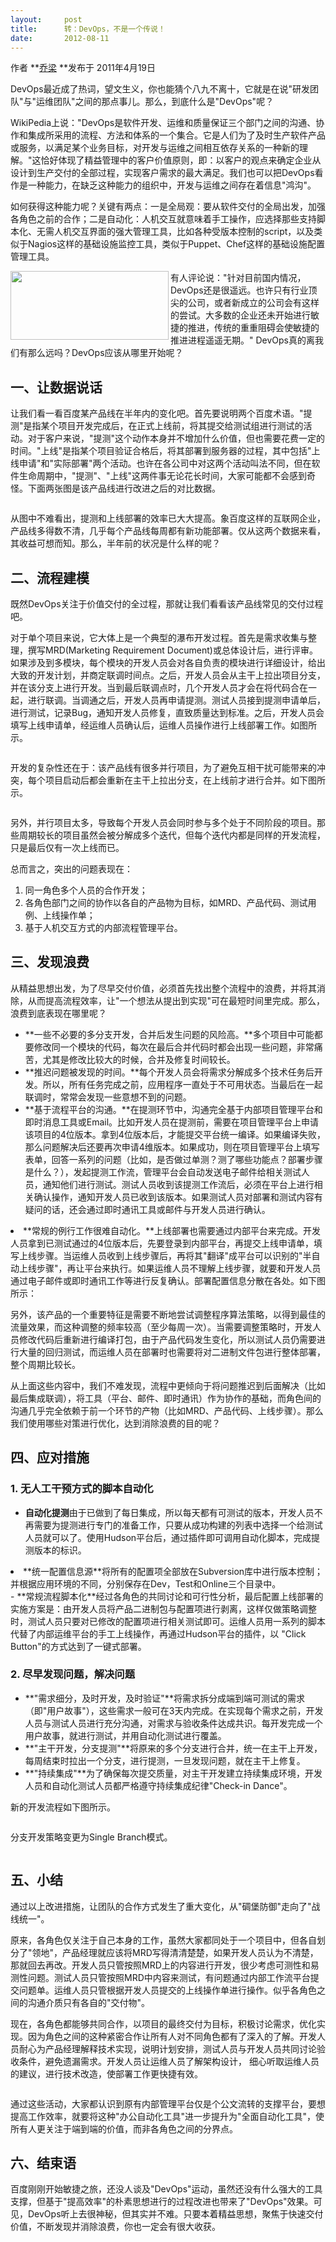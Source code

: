 ```yaml
---
layout:     post
title:      转：DevOps，不是一个传说！
date:       2012-08-11
---
```

作者 **[乔梁](http://www.infoq.com/cn/author/%E4%B9%94%E6%A2%81;jsessionid=2A9BD5A4E19A162D268F11D907A52BDA) **发布于 2011年4月19日

DevOps最近成了热词，望文生义，你也能猜个八九不离十，它就是在说"研发团队"与"运维团队"之间的那点事儿。那么，到底什么是"DevOps"呢？

WikiPedia上说："DevOps是软件开发、运维和质量保证三个部门之间的沟通、协作和集成所采用的流程、方法和体系的一个集合。它是人们为了及时生产软件产品或服务，以满足某个业务目标，对开发与运维之间相互依存关系的一种新的理解。"这恰好体现了精益管理中的客户价值原则，即：以客户的观点来确定企业从设计到生产交付的全部过程，实现客户需求的最大满足。我们也可以把DevOps看作是一种能力，在缺乏这种能力的组织中，开发与运维之间存在着信息"鸿沟"。

如何获得这种能力呢？关键有两点：一是全局观：要从软件交付的全局出发，加强各角色之前的合作；二是自动化：人机交互就意味着手工操作，应选择那些支持脚本化、无需人机交互界面的强大管理工具，比如各种受版本控制的script，以及类似于Nagios这样的基础设施监控工具，类似于Puppet、Chef这样的基础设施配置管理工具。

<img style="width: 253px; height: 110px; border-width: 0px;" src="http://www.infoq.com/resource/articles/devops-not-legend/zh/resources/image1.jpg;jsessionid=2A9BD5A4E19A162D268F11D907A52BDA" alt="" align="left" border="0" />有人评论说："针对目前国内情况，DevOps还是很遥远。也许只有行业顶尖的公司，或者新成立的公司会有这样的尝试。大多数的企业还未开始进行敏捷的推进，传统的重重阻碍会使敏捷的推进进程遥遥无期。" DevOps真的离我们有那么远吗？DevOps应该从哪里开始呢？

## 一、让数据说话

让我们看一看百度某产品线在半年内的变化吧。首先要说明两个百度术语。"提测"是指某个项目开发完成后，在正式上线前，将其提交给测试组进行测试的活动。对于客户来说，"提测"这个动作本身并不增加什么价值，但也需要花费一定的时间。"上线"是指某个项目验证合格后，将其部署到服务器的过程，其中包括"上线申请"和"实际部署"两个活动。也许在各公司中对这两个活动叫法不同，但在软件生命周期中，"提测"、"上线"这两件事无论花长时间，大家可能都不会感到奇怪。下面两张图是该产品线进行改进之后的对比数据。

<img style="display: inline; border-width: 0px;" src="http://www.infoq.com/resource/articles/devops-not-legend/zh/resources/image2.jpg;jsessionid=2A9BD5A4E19A162D268F11D907A52BDA" alt="" border="0" /><img style="display: inline; border-width: 0px;" src="http://www.infoq.com/resource/articles/devops-not-legend/zh/resources/image3.jpg;jsessionid=2A9BD5A4E19A162D268F11D907A52BDA" alt="" border="0" />

从图中不难看出，提测和上线部署的效率已大大提高。象百度这样的互联网企业，产品线多得数不清，几乎每个产品线每周都有新功能部署。仅从这两个数据来看，其收益可想而知。那么，半年前的状况是什么样的呢？

## 二、流程建模

既然DevOps关注于价值交付的全过程，那就让我们看看该产品线常见的交付过程吧。

对于单个项目来说，它大体上是一个典型的瀑布开发过程。首先是需求收集与整理，撰写MRD(Marketing Requirement Document)或总体设计后，进行评审。如果涉及到多模块，每个模块的开发人员会对各自负责的模块进行详细设计，给出大致的开发计划，并商定联调时间点。之后，开发人员会从主干上拉出项目分支，并在该分支上进行开发。当到最后联调点时，几个开发人员才会在将代码合在一起，进行联调。当调通之后，开发人员再申请提测。测试人员接到提测申请单后，进行测试，记录Bug，通知开发人员修复，直致质量达到标准。之后，开发人员会填写上线申请单，经运维人员确认后，运维人员操作进行上线部署工作。如图所示。

<img style="display: inline; border-width: 0px;" src="http://www.infoq.com/resource/articles/devops-not-legend/zh/resources/image4.jpg;jsessionid=2A9BD5A4E19A162D268F11D907A52BDA" alt="" border="0" />

开发的复杂性还在于：该产品线有很多并行项目，为了避免互相干扰可能带来的冲突，每个项目启动后都会重新在主干上拉出分支，在上线前才进行合并。如下图所示。

<img style="display: inline; border-width: 0px;" src="http://www.infoq.com/resource/articles/devops-not-legend/zh/resources/image5.jpg;jsessionid=2A9BD5A4E19A162D268F11D907A52BDA" alt="" border="0" />

另外，并行项目太多，导致每个开发人员会同时参与多个处于不同阶段的项目。那些周期较长的项目虽然会被分解成多个迭代，但每个迭代内都是同样的开发流程，只是最后仅有一次上线而已。

总而言之，突出的问题表现在：

1. 同一角色多个人员的合作开发；
1. 各角色部门之间的协作以各自的产品物为目标，如MRD、产品代码、测试用例、上线操作单；
1. 基于人机交互方式的内部流程管理平台。

## 三、发现浪费

从精益思想出发，为了尽早交付价值，必须首先找出整个流程中的浪费，并将其消除，从而提高流程效率，让"一个想法从提出到实现"可在最短时间里完成。那么，浪费到底表现在哪里呢？

- **一些不必要的多分支开发，合并后发生问题的风险高。**多个项目中可能都要修改同一个模块的代码，每次在最后合并代码时都会出现一些问题，非常痛苦，尤其是修改比较大的时候，合并及修复时间较长。
- **推迟问题被发现的时间。**每个开发人员会将需求分解成多个技术任务后开发。所以，所有任务完成之前，应用程序一直处于不可用状态。当最后在一起联调时，常常会发现一些意想不到的问题。
- **基于流程平台的沟通。**在提测环节中，沟通完全基于内部项目管理平台和即时消息工具或Email。比如开发人员在提测前，需要在项目管理平台上申请该项目的4位版本。拿到4位版本后，才能提交平台统一编译。如果编译失败，那么问题解决后还要再次申请4维版本。如果成功，则在项目管理平台上填写表单，回答一系列的问题（比如，是否做过单测？测了哪些功能点？部署步骤是什么？），发起提测工作流，管理平台会自动发送电子邮件给相关测试人员，通知他们进行测试。测试人员收到该提测工作流后，必须在平台上进行相关确认操作，通知开发人员已收到该版本。如果测试人员对部署和测试内容有疑问的话，还会通过即时通讯工具或邮件与开发人员进行确认。
<li>**常规的例行工作很难自动化。**上线部署也需要通过内部平台来完成。开发人员拿到已测试通过的4位版本后，先要登录到内部平台，再提交上线申请单，填写上线步骤。当运维人员收到上线步骤后，再将其"翻译"成平台可以识别的"半自动上线步骤"，再让平台来执行。如果运维人员不理解上线步骤，就要和开发人员通过电子邮件或即时通讯工作等进行反复确认。部署配置信息分散在各处。如下图所示：
<img style="display: inline; border-width: 0px;" src="http://www.infoq.com/resource/articles/devops-not-legend/zh/resources/image6.jpg;jsessionid=2A9BD5A4E19A162D268F11D907A52BDA" alt="" border="0" />
</li>

另外，该产品的一个重要特征是需要不断地尝试调整程序算法策略，以得到最佳的流量效果，而这种调整的频率较高（至少每周一次）。当需要调整策略时，开发人员修改代码后重新进行编译打包，由于产品代码发生变化，所以测试人员仍需要进行大量的回归测试，而运维人员在部署时也需要将对二进制文件包进行整体部署，整个周期比较长。

从上面这些内容中，我们不难发现，流程中更倾向于将问题推迟到后面解决（比如最后集成联调），将工具（平台、邮件、即时通讯）作为协作的基础，而角色间的沟通几乎完全依赖于前一个环节的产物（比如MRD、产品代码、上线步骤）。那么我们使用哪些对策进行优化，达到消除浪费的目的呢？

## 四、应对措施

### 1. 无人工干预方式的脚本自动化

- **自动化提测**由于已做到了每日集成，所以每天都有可测试的版本，开发人员不再需要为提测进行专门的准备工作，只要从成功构建的列表中选择一个给测试人员就可以了。使用Hudson平台后，通过插件即可调用自动化脚本，完成提测版本的标识。
<li>**统一配置信息源**将所有的配置项全部放在Subversion库中进行版本控制；并根据应用环境的不同，分别保存在Dev，Test和Online三个目录中。
<img style="display: inline; border-width: 0px;" src="http://www.infoq.com/resource/articles/devops-not-legend/zh/resources/image7.jpg;jsessionid=2A9BD5A4E19A162D268F11D907A52BDA" alt="" border="0" />
</li>
- **常规流程脚本化**经过各角色的共同讨论和可行性分析，最后配置上线部署的实施方案是：由开发人员将产品二进制包与配置项进行剥离，这样仅做策略调整时，测试人员只要对已修改的配置项进行相关测试即可。运维人员用一系列的脚本代替了内部运维平台的手工上线操作，再通过Hudson平台的插件，以 "Click Button"的方式达到了一键式部署。

### 2. 尽早发现问题，解决问题

- **"需求细分，及时开发，及时验证"**将需求拆分成端到端可测试的需求（即"用户故事"），这些需求一般可在3天内完成。在实现每个需求之前，开发人员与测试人员进行充分沟通，对需求与验收条件达成共识。每开发完成一个用户故事，就进行测试，并用自动化测试进行覆盖。
- **"主干开发，分支提测"**将原来的多个分支进行合并，统一在主干上开发，每周结束时拉出一个分支，进行提测，一旦发现问题，就在主干上修复。
- **"持续集成"**为了确保每次提交质量，对主干开发建立持续集成环境，开发人员和自动化测试人员都严格遵守持续集成纪律"Check-in Dance"。

新的开发流程如下图所示。

<img style="display: inline; border-width: 0px;" src="http://www.infoq.com/resource/articles/devops-not-legend/zh/resources/image8.jpg;jsessionid=2A9BD5A4E19A162D268F11D907A52BDA" alt="" border="0" />

分支开发策略变更为Single Branch模式。

<img style="display: inline; border-width: 0px;" src="http://www.infoq.com/resource/articles/devops-not-legend/zh/resources/image9.jpg;jsessionid=2A9BD5A4E19A162D268F11D907A52BDA" alt="" border="0" />

## 五、小结

通过以上改进措施，让团队的合作方式发生了重大变化，从"碉堡防御"走向了"战线统一"。

原来，各角色仅关注于自己本身的工作，虽然大家都同处于一个项目中，但各自划分了"领地"，产品经理就应该将MRD写得清清楚楚，如果开发人员认为不清楚，那就回去再改。开发人员只管按照MRD上的内容进行开发，很少考虑可测性和易测性问题。测试人员只管按照MRD中内容来测试，有问题通过内部工作流平台提交问题单。运维人员只管根据开发人员提交的上线操作单进行操作。似乎各角色之间的沟通介质只有各自的"交付物"。

现在，各角色都能够共同合作，以项目的最终交付为目标，积极讨论需求，优化实现。因为角色之间的这种紧密合作让所有人对不同角色都有了深入的了解。开发人员耐心为产品经理解释技术实现，说明计划安排，测试人员与开发人员共同讨论验收条件，避免遗漏需求。开发人员让运维人员了解架构设计， 细心听取运维人员的建议，进行技术改造，使部署工作更快捷有效。

<img style="display: inline; border-width: 0px;" src="http://www.infoq.com/resource/articles/devops-not-legend/zh/resources/image10.jpg;jsessionid=2A9BD5A4E19A162D268F11D907A52BDA" alt="" border="0" />

通过这些活动，大家都认识到原有内部管理平台仅是个公文流转的支撑平台，要想提高工作效率，就要将这种"办公自动化工具"进一步提升为"全面自动化工具"，使所有人更关注于端到端的价值，而非各角色之间的分界点。

## 六、结束语

百度刚刚开始敏捷之旅，还没人谈及"DevOps"运动，虽然还没有什么强大的工具支撑，但基于"提高效率"的朴素思想进行的过程改进也带来了"DevOps"效果。可见，DevOps听上去很神秘，但其实并不难。只要本着精益思想，聚焦于快速交付价值，不断发现并消除浪费，你也一定会有很大收获。
